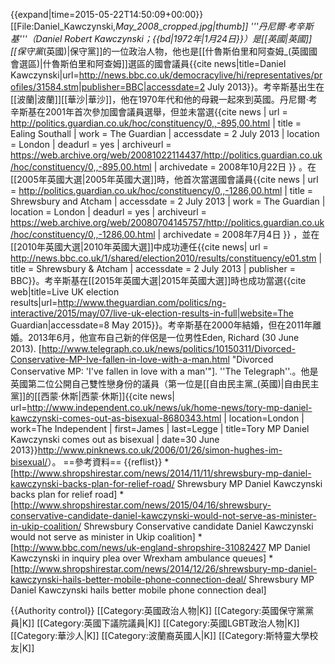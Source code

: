 {{expand|time=2015-05-22T14:50:09+00:00}}
[[File:Daniel_Kawczynski,_May_2008_cropped.jpg|thumb]]
'''丹尼爾·考辛斯基'''（Daniel Robert Kawczynski；{{bd|1972年|1月24日}}）是[[英國|英國]][[保守黨_(英國)|保守黨]]的一位政治人物，他也是[[什魯斯伯里和阿查姆_(英國國會選區)|什魯斯伯里和阿查姆]]選區的國會議員<ref name="bbc2006-03-30">{{cite news|title=Daniel Kawczynski|url=http://news.bbc.co.uk/democracylive/hi/representatives/profiles/31584.stm|publisher=BBC|accessdate=2 July 2013}}</ref>。考辛斯基出生在[[波蘭|波蘭]][[華沙|華沙]]，他在1970年代和他的母親一起來到英國。丹尼爾·考辛斯基在2001年首次參加國會議員選舉，但並未當選<ref name=aristotle>{{cite news | url = http://politics.guardian.co.uk/hoc/constituency/0,,-895,00.html | title = Ealing Southall | work = The Guardian | accessdate = 2 July 2013 | location = London | deadurl = yes | archiveurl = https://web.archive.org/web/20081022114437/http://politics.guardian.co.uk/hoc/constituency/0,,-895,00.html | archivedate = 2008年10月22日 }} </ref>。在[[2005年英國大選|2005年英國大選]]時，他首次當選國會議員<ref name=shrewsbury>{{cite news | url = http://politics.guardian.co.uk/hoc/constituency/0,,-1286,00.html | title = Shrewsbury and Atcham | accessdate = 2 July 2013 | work = The Guardian | location = London | deadurl = yes | archiveurl = https://web.archive.org/web/20080704145757/http://politics.guardian.co.uk/hoc/constituency/0,,-1286,00.html | archivedate = 2008年7月4日 }} </ref>，並在[[2010年英國大選|2010年英國大選]]中成功連任<ref name=atcham>{{cite news| url = http://news.bbc.co.uk/1/shared/election2010/results/constituency/e01.stm | title = Shrewsbury & Atcham | accessdate = 2 July 2013 | publisher = BBC}}</ref>。考辛斯基在[[2015年英國大選|2015年英國大選]]時也成功當選<ref>{{cite web|title=Live UK election results|url=http://www.theguardian.com/politics/ng-interactive/2015/may/07/live-uk-election-results-in-full|website=The Guardian|accessdate=8 May 2015}}</ref>。考辛斯基在2000年結婚，但在2011年離婚。2013年6月，他宣布自己新的伴侶是一位男性<ref>Eden, Richard (30 June 2013). [http://www.telegraph.co.uk/news/politics/10150311/Divorced-Conservative-MP-Ive-fallen-in-love-with-a-man.html "Divorced Conservative MP: 'I've fallen in love with a man'"]. ''The Telegraph''.</ref>。他是英國第二位公開自己雙性戀身份的議員（第一位是[[自由民主黨_(英國)|自由民主黨]]的[[西蒙·休斯|西蒙·休斯]]<ref name="comeout">{{cite news| url=http://www.independent.co.uk/news/uk/home-news/tory-mp-daniel-kawczynski-comes-out-as-bisexual-8680343.html | location=London | work=The Independent | first=James | last=Legge | title=Tory MP Daniel Kawczynski comes out as bisexual | date=30 June 2013}}</ref><ref>http://www.pinknews.co.uk/2006/01/26/simon-hughes-im-bisexual/</ref>）。
==參考資料==
{{reflist}}
*[http://www.shropshirestar.com/news/2014/11/11/shrewsbury-mp-daniel-kawczynski-backs-plan-for-relief-road/ Shrewsbury MP Daniel Kawczynski backs plan for relief road]
*[http://www.shropshirestar.com/news/2015/04/16/shrewsbury-conservative-candidate-daniel-kawczynski-would-not-serve-as-minister-in-ukip-coalition/ Shrewsbury Conservative candidate Daniel Kawczynski would not serve as minister in Ukip coalition]
*[http://www.bbc.com/news/uk-england-shropshire-31082427 MP Daniel Kawczynski in inquiry plea over Wrexham ambulance queues]
*[http://www.shropshirestar.com/news/2014/12/26/shrewsbury-mp-daniel-kawczynski-hails-better-mobile-phone-connection-deal/ Shrewsbury MP Daniel Kawczynski hails better mobile phone connection deal]

{{Authority control}}
[[Category:英國政治人物|K]]
[[Category:英國保守黨黨員|K]]
[[Category:英國下議院議員|K]]
[[Category:英國LGBT政治人物|K]]
[[Category:華沙人|K]]
[[Category:波蘭裔英國人|K]]
[[Category:斯特靈大學校友|K]]